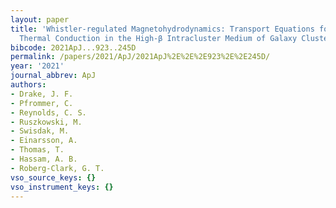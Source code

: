 ```yaml
---
layout: paper
title: 'Whistler-regulated Magnetohydrodynamics: Transport Equations for Electron
  Thermal Conduction in the High-β Intracluster Medium of Galaxy Clusters'
bibcode: 2021ApJ...923..245D
permalink: /papers/2021/ApJ/2021ApJ%2E%2E%2E923%2E%2E245D/
year: '2021'
journal_abbrev: ApJ
authors:
- Drake, J. F.
- Pfrommer, C.
- Reynolds, C. S.
- Ruszkowski, M.
- Swisdak, M.
- Einarsson, A.
- Thomas, T.
- Hassam, A. B.
- Roberg-Clark, G. T.
vso_source_keys: {}
vso_instrument_keys: {}
---
```

